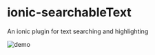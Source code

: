 # ionic-searchableText
An ionic plugin for text searching and highlighting

![demo](http://i.imgur.com/sR6eZP1.gifv)
